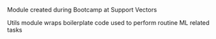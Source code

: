 Module created during Bootcamp at Support Vectors

Utils module wraps boilerplate code used to perform routine ML related tasks